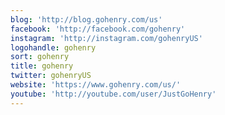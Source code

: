 ```yaml
---
blog: 'http://blog.gohenry.com/us'
facebook: 'http://facebook.com/gohenry'
instagram: 'http://instagram.com/gohenryUS'
logohandle: gohenry
sort: gohenry
title: gohenry
twitter: gohenryUS
website: 'https://www.gohenry.com/us/'
youtube: 'http://youtube.com/user/JustGoHenry'
---
```

